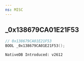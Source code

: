 ```yaml
---
ns: MISC 
---
```


## _0x138679CA01E21F53

```c
// 0x138679CA01E21F53 
BOOL _0x138679CA01E21F53();
```

```
NativeDB Introduced: v2612
```

